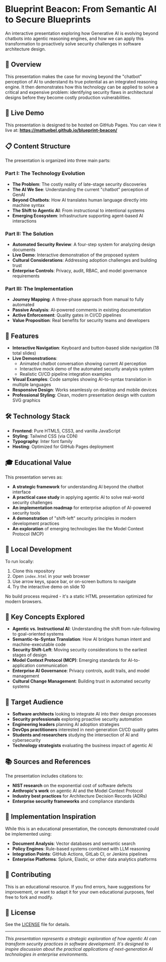 # Blueprint Beacon: From Semantic AI to Secure Blueprints

An interactive presentation exploring how Generative AI is evolving beyond chatbots into agentic reasoning engines, and how we can apply this transformation to proactively solve security challenges in software architecture design.

## 🎯 Overview

This presentation makes the case for moving beyond the "chatbot" perception of AI to understand its true potential as an integrated reasoning engine. It then demonstrates how this technology can be applied to solve a critical and expensive problem: identifying security flaws in architectural designs before they become costly production vulnerabilities.

## 🚀 Live Demo

This presentation is designed to be hosted on GitHub Pages. You can view it live at:
**https://mattuebel.github.io/blueprint-beacon/**

## 📋 Content Structure

The presentation is organized into three main parts:

### Part I: The Technology Evolution
- **The Problem**: The costly reality of late-stage security discoveries
- **The AI We See**: Understanding the current "chatbot" perception of GenAI
- **Beyond Chatbots**: How AI translates human language directly into machine syntax
- **The Shift to Agentic AI**: From instructional to intentional systems
- **Emerging Ecosystem**: Infrastructure supporting agent-based AI interactions

### Part II: The Solution
- **Automated Security Review**: A four-step system for analyzing design documents
- **Live Demo**: Interactive demonstration of the proposed system
- **Cultural Considerations**: Addressing adoption challenges and building trust
- **Enterprise Controls**: Privacy, audit, RBAC, and model governance requirements

### Part III: The Implementation
- **Journey Mapping**: A three-phase approach from manual to fully automated
- **Passive Analysis**: AI-powered comments in existing documentation
- **Active Enforcement**: Quality gates in CI/CD pipelines
- **Value Proposition**: Real benefits for security teams and developers

## 🎨 Features

- **Interactive Navigation**: Keyboard and button-based slide navigation (18 total slides)
- **Live Demonstrations**: 
  - Animated chatbot conversation showing current AI perception
  - Interactive mock demo of the automated security analysis system
  - Realistic CI/CD pipeline integration examples
- **Visual Examples**: Code samples showing AI-to-syntax translation in multiple languages
- **Responsive Design**: Works seamlessly on desktop and mobile devices
- **Professional Styling**: Clean, modern presentation design with custom SVG graphics

## 🛠️ Technology Stack

- **Frontend**: Pure HTML5, CSS3, and vanilla JavaScript
- **Styling**: Tailwind CSS (via CDN)
- **Typography**: Inter font family
- **Hosting**: Optimized for GitHub Pages deployment

## 🎓 Educational Value

This presentation serves as:

- **A strategic framework** for understanding AI beyond the chatbot interface
- **A practical case study** in applying agentic AI to solve real-world security challenges
- **An implementation roadmap** for enterprise adoption of AI-powered security tools
- **A demonstration** of "shift-left" security principles in modern development practices
- **An exploration** of emerging technologies like the Model Context Protocol (MCP)

## 🔧 Local Development

To run locally:

1. Clone this repository
2. Open `index.html` in your web browser
3. Use arrow keys, space bar, or on-screen buttons to navigate
4. Try the interactive demo on slide 10

No build process required - it's a static HTML presentation optimized for modern browsers.

## 📖 Key Concepts Explored

- **Agentic vs. Instructional AI**: Understanding the shift from rule-following to goal-oriented systems
- **Semantic-to-Syntax Translation**: How AI bridges human intent and machine-executable code
- **Security Shift-Left**: Moving security considerations to the earliest stages of design
- **Model Context Protocol (MCP)**: Emerging standards for AI-to-application communication
- **Enterprise AI Governance**: Privacy controls, audit trails, and model management
- **Cultural Change Management**: Building trust in automated security systems

## 🎯 Target Audience

- **Software architects** looking to integrate AI into their design processes
- **Security professionals** exploring proactive security automation
- **Engineering leaders** planning AI adoption strategies
- **DevOps practitioners** interested in next-generation CI/CD quality gates
- **Students and researchers** studying the intersection of AI and cybersecurity
- **Technology strategists** evaluating the business impact of agentic AI

## 📚 Sources and References

The presentation includes citations to:
- **NIST research** on the exponential cost of software defects
- **Anthropic's work** on agentic AI and the Model Context Protocol
- **Industry best practices** for Architecture Decision Records (ADRs)
- **Enterprise security frameworks** and compliance standards

## 🚀 Implementation Inspiration

While this is an educational presentation, the concepts demonstrated could be implemented using:
- **Document Analysis**: Vector databases and semantic search
- **Policy Engines**: Rule-based systems combined with LLM reasoning
- **Integration Points**: GitHub Actions, GitLab CI, or Jenkins pipelines
- **Enterprise Platforms**: Splunk, Elastic, or other data analytics platforms

## 🤝 Contributing

This is an educational resource. If you find errors, have suggestions for improvement, or want to adapt it for your own educational purposes, feel free to fork and modify.

## 📄 License

See the [LICENSE](LICENSE) file for details.

---

*This presentation represents a strategic exploration of how agentic AI can transform security practices in software development. It's designed to inspire discussion about the practical applications of next-generation AI technologies in enterprise environments.*
